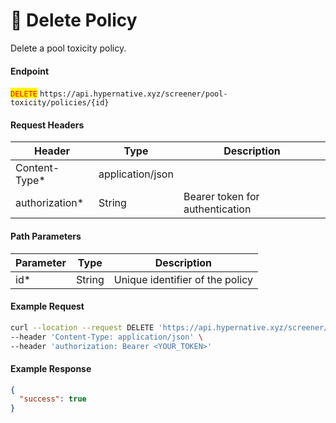 # 🔴 Delete Policy

Delete a pool toxicity policy.

#### Endpoint

<mark style="color:red;">`DELETE`</mark> `https://api.hypernative.xyz/screener/pool-toxicity/policies/{id}`

#### Request Headers

| Header          | Type             | Description                     |
| --------------- | ---------------- | ------------------------------- |
| Content-Type\*  | application/json |                                 |
| authorization\* | String           | Bearer token for authentication |

#### Path Parameters

| Parameter | Type   | Description                     |
| --------- | ------ | ------------------------------- |
| id\*      | String | Unique identifier of the policy |

#### Example Request

```bash
curl --location --request DELETE 'https://api.hypernative.xyz/screener/pool-toxicity/policies/e10bd3b9-89fc-4e78-8ffc-b5602adcfb34' \
--header 'Content-Type: application/json' \
--header 'authorization: Bearer <YOUR_TOKEN>'
```

#### Example Response

```json
{
  "success": true
}
```
